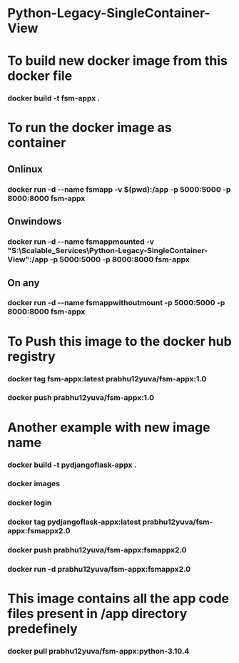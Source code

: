 # Python-Legacy-SingleContainer-View


# To build new docker image from this docker file
### docker build -t fsm-appx .
# To run the docker image as container
## Onlinux
### docker run -d --name fsmapp -v $(pwd):/app -p 5000:5000 -p 8000:8000  fsm-appx
## Onwindows
### docker run -d --name fsmappmounted -v "S:\Scalable_Services\Python-Legacy-SingleContainer-View":/app -p 5000:5000 -p 8000:8000 fsm-appx
## On any
### docker run -d --name fsmappwithoutmount  -p 5000:5000 -p 8000:8000  fsm-appx

# To Push this image to the docker hub registry
### docker tag fsm-appx:latest prabhu12yuva/fsm-appx:1.0
### docker push prabhu12yuva/fsm-appx:1.0

# Another example with new image name
### docker build -t pydjangoflask-appx .
### docker images
### docker login
### docker tag pydjangoflask-appx:latest prabhu12yuva/fsm-appx:fsmappx2.0
### docker push prabhu12yuva/fsm-appx:fsmappx2.0
### docker run -d prabhu12yuva/fsm-appx:fsmappx2.0
# This image contains all the app code files present in /app directory predefinely
### docker pull prabhu12yuva/fsm-appx:python-3.10.4
